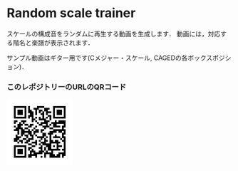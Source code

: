 Random scale trainer
====
スケールの構成音をランダムに再生する動画を生成します．
動画には，対応する階名と楽譜が表示されます．

サンプル動画はギター用です(Cメジャー・スケール, CAGEDの各ボックスポジション)．

### このレポジトリーのURLのQRコード
![QR_Code](https://github.com/ktysd/random_scale_trainer/blob/master/QR_Code.png)
